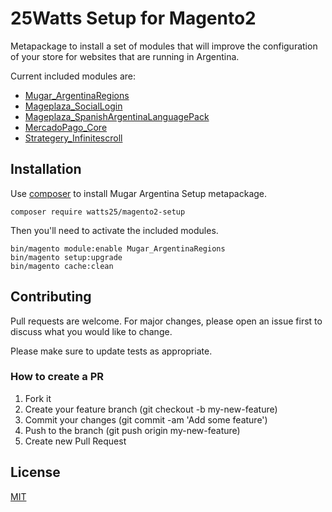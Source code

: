 # 25Watts Setup for Magento2

Metapackage to install a set of modules that will improve the configuration of your store for websites that are running in Argentina.

Current included modules are:

* [Mugar_ArgentinaRegions](https://github.com/holamugar/module-argentina-regions)
* [Mageplaza_SocialLogin](https://github.com/mageplaza/magento-2-social-login)
* [Mageplaza_SpanishArgentinaLanguagePack](https://github.com/mageplaza/magento-2-spanish-argentina-language-pack)
* [MercadoPago_Core](https://github.com/mercadopago/cart-magento2)
* [Strategery_Infinitescroll](https://github.com/Strategery-Inc/Magento2-InfiniteScroll)

## Installation

Use [composer](https://getcomposer.org/) to install Mugar Argentina Setup metapackage.

```
composer require watts25/magento2-setup
```

Then you'll need to activate the included modules.

```
bin/magento module:enable Mugar_ArgentinaRegions
bin/magento setup:upgrade
bin/magento cache:clean
```

## Contributing

Pull requests are welcome. For major changes, please open an issue first to discuss what you would like to change.

Please make sure to update tests as appropriate.

### How to create a PR

1. Fork it
2. Create your feature branch (git checkout -b my-new-feature)
3. Commit your changes (git commit -am 'Add some feature')
4. Push to the branch (git push origin my-new-feature)
5. Create new Pull Request

## License

[MIT](https://choosealicense.com/licenses/mit/)